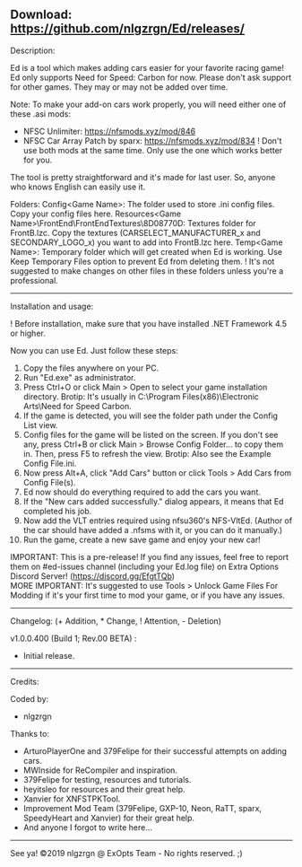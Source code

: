 Download: https://github.com/nlgzrgn/Ed/releases/
------------------------------------------------------------------------------------------------------------
Description:

Ed is a tool which makes adding cars easier for your favorite racing game!
Ed only supports Need for Speed: Carbon for now. Please don't ask support for other games. They may or may not be added over time.

Note: To make your add-on cars work properly, you will need either one of these .asi mods:
- NFSC Unlimiter: https://nfsmods.xyz/mod/846
- NFSC Car Array Patch by sparx: https://nfsmods.xyz/mod/834
! Don't use both mods at the same time. Only use the one which works better for you.

The tool is pretty straightforward and it's made for last user. So, anyone who knows English can easily use it.

Folders:
Config\<Game Name>: The folder used to store .ini config files. Copy your config files here.
Resources\<Game Name>\FrontEnd\FrontEndTextures\8D08770D: Textures folder for FrontB.lzc. Copy the textures (CARSELECT_MANUFACTURER_x and SECONDARY_LOGO_x) you want to add into FrontB.lzc here.
Temp\<Game Name>: Temporary folder which will get created when Ed is working. Use Keep Temporary Files option to prevent Ed from deleting them.
! It's not suggested to make changes on other files in these folders unless you're a professional.

------------------------------------------------------------------------------------------------------------
Installation and usage:

! Before installation, make sure that you have installed .NET Framework 4.5 or higher.

Now you can use Ed. Just follow these steps:

1) Copy the files anywhere on your PC.
2) Run "Ed.exe" as administrator.
3) Press Ctrl+O or click Main > Open to select your game installation directory.
Brotip: It's usually in C:\Program Files(x86)\Electronic Arts\Need for Speed Carbon.
4) If the game is detected, you will see the folder path under the Config List view.
5) Config files for the game will be listed on the screen. If you don't see any, press Ctrl+B or click Main > Browse Config Folder... to copy them in. Then, press F5 to refresh the view.
Brotip: Also see the Example Config File.ini.
6) Now press Alt+A, click "Add Cars" button or click Tools > Add Cars from Config File(s).
7) Ed now should do everything required to add the cars you want.
8) If the "New cars added successfully." dialog appears, it means that Ed completed his job.
9) Now add the VLT entries required using nfsu360's NFS-VltEd. (Author of the car should have added a .nfsms with it, or you can do it manually.)
10) Run the game, create a new save game and enjoy your new car!

IMPORTANT: This is a pre-release! If you find any issues, feel free to report them on #ed-issues channel (including your Ed.log file) on Extra Options Discord Server! (https://discord.gg/EfgtTQb)  
MORE IMPORTANT: It's suggested to use Tools > Unlock Game Files For Modding if it's your first time to mod your game, or if you have any issues.  

------------------------------------------------------------------------------------------------------------
Changelog: (+ Addition, * Change, ! Attention, - Deletion)

v1.0.0.400 (Build 1; Rev.00 BETA) :
+ Initial release.
------------------------------------------------------------------------------------------------------------
Credits:

Coded by:
- nlgzrgn

Thanks to:
- ArturoPlayerOne and 379Felipe for their successful attempts on adding cars.
- MWInside for ReCompiler and inspiration.
- 379Felipe for testing, resources and tutorials.
- heyitsleo for resources and their great help.
- Xanvier for XNFSTPKTool.
- Improvement Mod Team (379Felipe, GXP-10, Neon, RaTT, sparx, SpeedyHeart and Xanvier) for their great help.
- And anyone I forgot to write here...
------------------------------------------------------------------------------------------------------------

See ya!
©2019 nlgzrgn @ ExOpts Team - No rights reserved. ;)
